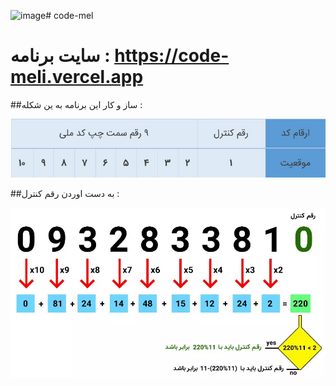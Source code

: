 ![image](https://github.com/mr-uclml/code-meli/assets/91805304/1574b262-8fd7-4e11-beca-0070132ed4db)# code-mel
# سایت برنامه : https://code-meli.vercel.app

##ساز و کار این برنامه به ین شکله :


<img style="max-width:100%" src="./css/code mli.jpg">

##به دست اوردن رقم کنترل :

<img style="max-width:100%" src="./css/control number.jpg">
